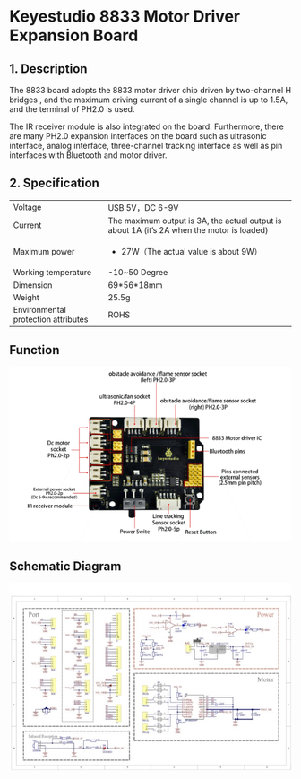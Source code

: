 # Keyestudio 8833 Motor Driver Expansion Board

## 1. Description

The 8833 board adopts the 8833 motor driver chip driven by two-channel H
bridges , and the maximum driving current of a single channel is up to
1.5A, and the terminal of PH2.0 is used.  

The IR receiver module is also integrated on the board. Furthermore,
there are many PH2.0 expansion interfaces on the board such as
ultrasonic interface, analog interface, three-channel tracking interface
as well as pin interfaces with Bluetooth and motor driver. 

## 2. Specification

<table>
<tbody>
<tr class="odd">
<td>Voltage</td>
<td>USB 5V，DC 6-9V</td>
</tr>
<tr class="even">
<td>Current</td>
<td>The maximum output is 3A, the actual output is about 1A (it’s 2A when the motor is loaded)</td>
</tr>
<tr class="odd">
<td>Maximum power</td>
<td><ul>
<li><p>27W（The actual value is about 9W）</p></li>
</ul></td>
</tr>
<tr class="even">
<td>Working temperature</td>
<td>-10~50 Degree</td>
</tr>
<tr class="odd">
<td>Dimension</td>
<td>69*56*18mm</td>
</tr>
<tr class="even">
<td>Weight</td>
<td>25.5g</td>
</tr>
<tr class="odd">
<td>Environmental protection attributes</td>
<td>ROHS</td>
</tr>
</tbody>
</table>


## Function

![](/media/d8696e83ade31f2b7c56cc5911eacbd7.GIF)

## Schematic Diagram

![](/media/eea66cf414c489a43e04de775a072bc4.jpeg)
